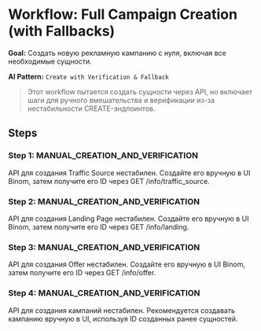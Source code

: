 # Workflow: Full Campaign Creation (with Fallbacks)

**Goal:** Создать новую рекламную кампанию с нуля, включая все необходимые сущности.

**AI Pattern:** `Create with Verification & Fallback`

> Этот workflow пытается создать сущности через API, но включает шаги для ручного вмешательства и верификации из-за нестабильности CREATE-эндпоинтов.

## Steps

### Step 1: MANUAL_CREATION_AND_VERIFICATION
API для создания Traffic Source нестабилен. Создайте его вручную в UI Binom, затем получите его ID через GET /info/traffic_source.

### Step 2: MANUAL_CREATION_AND_VERIFICATION
API для создания Landing Page нестабилен. Создайте его вручную в UI Binom, затем получите его ID через GET /info/landing.

### Step 3: MANUAL_CREATION_AND_VERIFICATION
API для создания Offer нестабилен. Создайте его вручную в UI Binom, затем получите его ID через GET /info/offer.

### Step 4: MANUAL_CREATION_AND_VERIFICATION
API для создания кампаний нестабилен. Рекомендуется создавать кампанию вручную в UI, используя ID созданных ранее сущностей.

